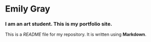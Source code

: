 # Emily Gray

### I am an art student. This is my portfolio site.

This is a *README* file for my repository. It is written using **Markdown**.
